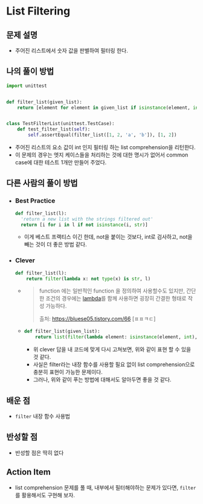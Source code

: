# List Filtering

## 문제 설명

* 주어진 리스트에서 숫자 값을 판별하여 필터링 한다.



## 나의 풀이 방법

```python
import unittest


def filter_list(given_list):
    return [element for element in given_list if isinstance(element, int)]


class TestFilterList(unittest.TestCase):
    def test_filter_list(self):
        self.assertEqual(filter_list([1, 2, 'a', 'b']), [1, 2])

```

*  주어진 리스트의 요소 값이 int 인지 필터링 하는 list comprehension을 리턴한다.
* 이 문제의 경우는 엣지 케이스들을 처리하는 것에 대한 명시가 없어서 common case에 대한 테스트 1개만 만들어 주었다.

## 다른 사람의 풀이 방법

* ### Best Practice

  ```python
  def filter_list(l):
    'return a new list with the strings filtered out'
    return [i for i in l if not isinstance(i, str)]
  ```

  * 이게 베스트 프랙티스 이긴 한데, not을 붙이는 것보다, int로 검사하고, not을 빼는 것이 더 좋은 방법 같다.



* ### Clever

  ```python
  def filter_list(l):
      return filter(lambda x: not type(x) is str, l)
  ```

  * > function 에는 일반적인 function 을 정의하여 사용할수도 있지만, 간단한 조건의 경우에는 [lambda](https://bluese05.tistory.com/63)를 함께 사용하면 굉장히 간결한 형태로 작성 가능하다.
    >
    > 출처: https://bluese05.tistory.com/66 [ㅍㅍㅋㄷ]

  * ```python
    def filter_list(given_list):
        return list(filter(lambda element: isinstance(element, int), given_list))
    ```

    * 위 clever 답을 내 코드에 맞게 다시 고쳐보면, 위와 같이 표현 할 수 있을 것 같다.
    * 사실은 filter라는 내장 함수를 사용할 필요 없이 list comprehension으로 충분히 표현이 가능한 문제이다.
    * 그러나, 위와 같이 푸는 방법에 대해서도 알아두면 좋을 것 같다.


## 배운 점

*   `filter` 내장 함수 사용법

## 반성할 점

*   반성할 점은 딱히 없다

## Action Item

*   list comprehension 문제를 풀 때, 내부에서 필터해야하는 문제가 있다면, `filter` 를 활용해서도 구현해 보자.

